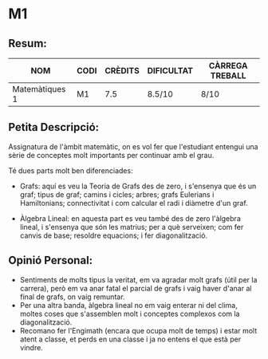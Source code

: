 # M1
## Resum:
| NOM | CODI | CRÈDITS | DIFICULTAT | CÀRREGA TREBALL | 
| --- | ---- | ------- | -----------| --------------- |
| Matemàtiques 1 | M1 |   7.5   |    8.5/10    |       8/10      | 

## Petita Descripció:
Assignatura de l'àmbit matemàtic, on es vol fer que l'estudiant entengui una sèrie de conceptes molt importants per continuar amb el grau.

Té dues parts molt ben diferenciades: 

- Grafs: aquí es veu la Teoria de Grafs des de zero, i s'ensenya que és un graf; tipus de graf; camins i cicles; arbres; grafs Eulerians i Hamiltonians; connectivitat i com calcular el radi i diàmetre d'un graf. <br>

- Àlgebra Lineal: en aquesta part es veu també des de zero l'àlgebra lineal, i s'ensenya que són les matrius; per a què serveixen; com fer canvis de base; resoldre equacions; i fer diagonalització. 

## Opinió Personal:
- Sentiments de molts tipus la veritat, em va agradar molt grafs (útil per la carrera), però em va anar fatal el parcial de grafs i vaig haver d'anar al final de grafs, on vaig remuntar.
- Per una altra banda, àlgebra lineal no em vaig enterar ni del clima, moltes coses que s'assemblen molt i conceptes complexos com la diagonalització.
- Recomano fer l'Engimath (encara que ocupa molt de temps) i estar molt atent a classe, et perds en una classe i ja no entens el que està per vindre. 
